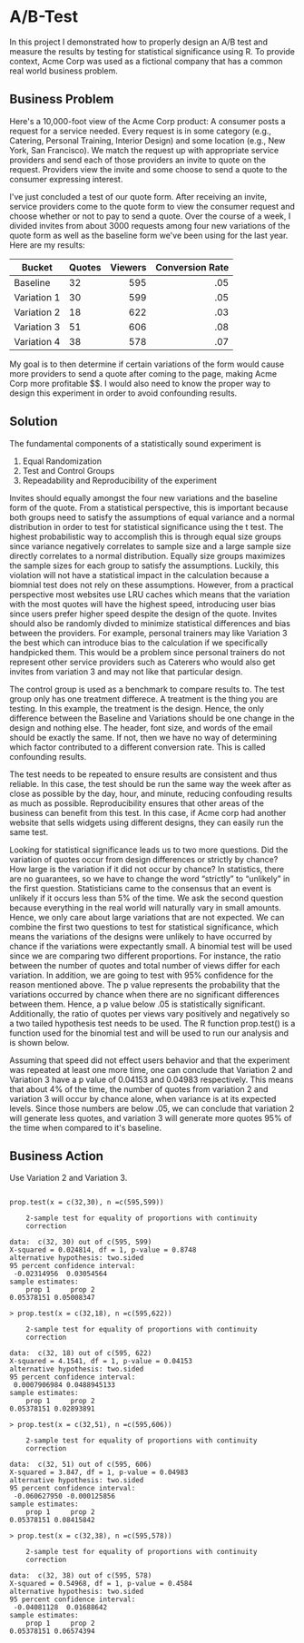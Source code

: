 # A/B-Test
In this project I demonstrated how to properly design an A/B test and measure the results by testing for statistical significance using R. To provide context, Acme Corp was used as a fictional company that has a common real world business problem.
## Business Problem
Here's a 10,000-foot view of the Acme Corp product:
A consumer posts a request for a service needed. Every request is in some category (e.g., Catering, Personal Training, Interior Design) and some location (e.g., New York, San Francisco).
We match the request up with appropriate service providers and send each of those providers an invite to quote on the request.
Providers view the invite and some choose to send a quote to the consumer expressing interest.

I've just concluded a test of our quote form. After receiving an invite, service providers come to the quote form to view the consumer request and choose whether or not to pay to send a quote. Over the course of a week, I divided invites from about 3000 requests among four new variations of the quote form as well as the baseline form we've been using for the last year. Here are my results:

| Bucket       | Quotes | Viewers | Conversion Rate |
| -------------|:-------| -------:| --------------: |
| Baseline     | 32     | 595     | .05             |
| Variation 1  | 30     | 599     | .05             |
| Variation 2  | 18     | 622     | .03             |
| Variation 3  | 51     | 606     | .08             |
| Variation 4  | 38     | 578     | .07             |



My goal is to then determine if certain variations of the form would cause more providers to send a quote after coming to the page, making Acme Corp more profitable $$. I would also need to know the proper way to design this experiment in order to avoid confounding results. 

## Solution
The fundamental components of a statistically sound experiment is 
  1. Equal Randomization
  2. Test and Control Groups
  3. Repeadability and Reproducibility of the experiment
  
Invites should equally amongst the four new variations and the baseline form of the quote. From a statistical perspective, this is important because both groups need to satisfy the assumptions of equal variance and a normal distribution in order to test for statistical significance using the t test. The highest probabilistic way to accomplish this is through equal size groups since variance negatively correlates to sample size and a large sample size directly correlates to a normal distribution. Equally size groups maximizes the sample sizes for each group to satisfy the assumptions. Luckily, this violation will not have a statistical impact in the calculation because a biomnial test does not rely on these assumptions. However, from a practical perspective most websites use LRU caches which means that the variation with the most quotes will have the highest speed, introducing user bias since users prefer higher speed despite the design of the quote. Invites should also be randomly divded to minimize statistical differences and bias between the providers. For example, personal trainers may like Variation 3 the best which can introduce bias to the calculation if we specifically handpicked them. This would be a problem since personal trainers do not represent other service providers such as Caterers who would also get invites from variation 3 and may not like that particular design. 

The control group is used as a benchmark to compare results to. The test group only has one treatment differece. A treatment is the thing you are testing. In this example, the treatment is the design. Hence, the only difference between the Baseline and Variations should be one change in the design and nothing else. The header, font size, and words of the email should be exactly the same. If not, then we have no way of determining which factor contributed to a different conversion rate. This is called confounding results.

The test needs to be repeated to ensure results are consistent and thus reliable. In this case, the test should be run the same way the week after as close as possible by the day, hour, and minute, reducing confouding results as much as possible. Reproducibility ensures that other areas of the business can benefit from this test. In this case, if Acme corp had another website that sells widgets using different designs, they can easily run the same test. 

Looking for statistical significance leads us to two more questions. Did the variation of quotes occur from design differences or strictly by chance? How large is the variation if it did not occur by chance? In statistics, there are no guarantees, so we have to change the word “strictly” to “unlikely” in the first question. Statisticians came to the consensus that an event is unlikely if it occurs less than 5% of the time. We ask the second question because everything in the real world will naturally vary in small amounts. Hence, we only care about large variations that are not expected. We can combine the first two questions to test for statistical significance, which means the variations of the designs were unlikely to have occurred by chance if the variations were expectantly small. A binomial test will be used since we are comparing two different proportions. For instance, the ratio between the number of quotes and total number of views differ for each variation. In addition, we are going to test with 95% confidence for the reason mentioned above. The p value represents the probability that the variations occurred by chance when there are no significant differences between them. Hence, a p value below .05 is statistically significant. Additionally, the ratio of quotes per views vary positively and negatively so a two tailed hypothesis test needs to be used. The R function prop.test() is a function used for the binomial test and will be used to run our analysis and is shown below.  

Assuming that speed did not effect users behavior and that the experiment was repeated at least one more time, one can conclude that Variation 2 and Variation 3 have a p value of 0.04153 and 0.04983 respectively. This means that about 4% of the time, the number of quotes from variation 2 and variation 3 will occur by chance alone, when variance is at its expected levels. Since those numbers are below .05, we can conclude that variation 2 will generate less quotes, and variation 3 will generate more quotes 95% of the time when compared to it's baseline. 

## Business Action
Use Variation 2 and Variation 3.

```{r}

prop.test(x = c(32,30), n =c(595,599))

	2-sample test for equality of proportions with continuity
	correction

data:  c(32, 30) out of c(595, 599)
X-squared = 0.024814, df = 1, p-value = 0.8748
alternative hypothesis: two.sided
95 percent confidence interval:
 -0.02314956  0.03054564
sample estimates:
    prop 1     prop 2 
0.05378151 0.05008347 

> prop.test(x = c(32,18), n =c(595,622))

	2-sample test for equality of proportions with continuity
	correction

data:  c(32, 18) out of c(595, 622)
X-squared = 4.1541, df = 1, p-value = 0.04153
alternative hypothesis: two.sided
95 percent confidence interval:
 0.0007906984 0.0488945133
sample estimates:
    prop 1     prop 2 
0.05378151 0.02893891 

> prop.test(x = c(32,51), n =c(595,606))

	2-sample test for equality of proportions with continuity
	correction

data:  c(32, 51) out of c(595, 606)
X-squared = 3.847, df = 1, p-value = 0.04983
alternative hypothesis: two.sided
95 percent confidence interval:
 -0.060627950 -0.000125856
sample estimates:
    prop 1     prop 2 
0.05378151 0.08415842 

> prop.test(x = c(32,38), n =c(595,578))

	2-sample test for equality of proportions with continuity
	correction

data:  c(32, 38) out of c(595, 578)
X-squared = 0.54968, df = 1, p-value = 0.4584
alternative hypothesis: two.sided
95 percent confidence interval:
 -0.04081128  0.01688642
sample estimates:
    prop 1     prop 2 
0.05378151 0.06574394 
``` 
 
